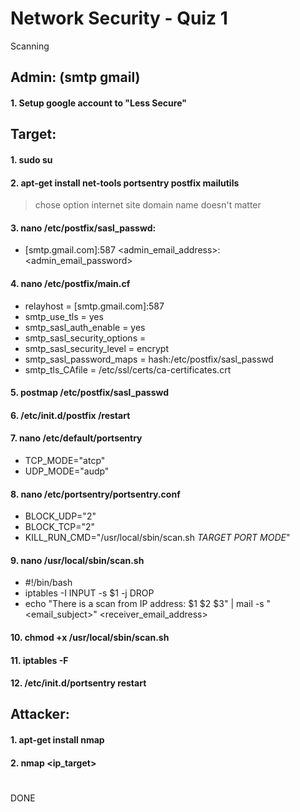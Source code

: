 
# Network Security - Quiz 1

Scanning


## Admin: (smtp gmail)
#### 1. Setup google account to "Less Secure"


## Target: 
#### 1. sudo su

#### 2. apt-get install net-tools portsentry postfix mailutils
>chose option internet site
>domain name doesn't matter

#### 3. nano /etc/postfix/sasl_passwd:
- [smtp.gmail.com]:587 <admin_email_address>:<admin_email_password>

#### 4. nano /etc/postfix/main.cf
- relayhost = [smtp.gmail.com]:587
- smtp_use_tls = yes
- smtp_sasl_auth_enable = yes
- smtp_sasl_security_options = 
- smtp_sasl_security_level = encrypt
- smtp_sasl_password_maps = hash:/etc/postfix/sasl_passwd
- smtp_tls_CAfile = /etc/ssl/certs/ca-certificates.crt

#### 5. postmap /etc/postfix/sasl_passwd

#### 6. /etc/init.d/postfix /restart

#### 7. nano /etc/default/portsentry
- TCP_MODE="atcp"
- UDP_MODE="audp"

#### 8. nano /etc/portsentry/portsentry.conf
- BLOCK_UDP="2"
- BLOCK_TCP="2"
- KILL_RUN_CMD="/usr/local/sbin/scan.sh $TARGET$ $PORT$ $MODE$"

#### 9. nano /usr/local/sbin/scan.sh
- #!/bin/bash
- iptables -I INPUT -s $1 -j DROP
- echo "There is a scan from IP address: $1 $2 $3" | mail -s "<email_subject>" <receiver_email_address>

#### 10. chmod +x /usr/local/sbin/scan.sh

#### 11. iptables -F

#### 12. /etc/init.d/portsentry restart

## Attacker:
#### 1. apt-get install nmap

#### 2. nmap <ip_target>
#
DONE
